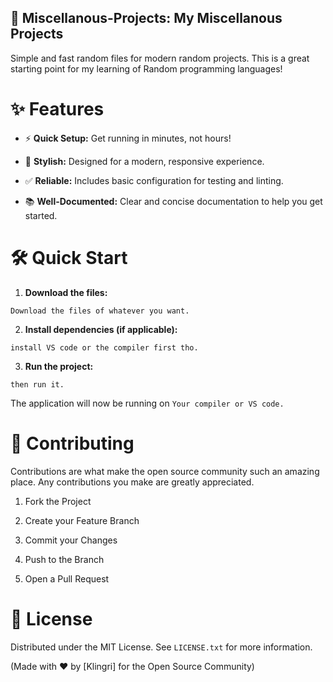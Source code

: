 ## 🚀 Miscellanous-Projects: My Miscellanous Projects

Simple and fast random files for modern random projects. This is a great starting point for my learning of Random programming languages!

# ✨ Features

- ⚡️ **Quick Setup:** Get running in minutes, not hours!

* 🎨 **Stylish:** Designed for a modern, responsive experience.

+ ✅ **Reliable:** Includes basic configuration for testing and linting.

- 📚 **Well-Documented:** Clear and concise documentation to help you get started.

# 🛠️ Quick Start

1. **Download the files:**

```
Download the files of whatever you want.
```

2. **Install dependencies (if applicable):**

```
install VS code or the compiler first tho.
```


3. **Run the project:**

```
then run it.
```


The application will now be running on ```Your compiler or VS code.```

# 🤝 Contributing

Contributions are what make the open source community such an amazing place. Any contributions you make are greatly appreciated.

1. Fork the Project

2. Create your Feature Branch

3. Commit your Changes

4. Push to the Branch

5. Open a Pull Request

# 📄 License

Distributed under the MIT License. See ```LICENSE.txt``` for more information.

(Made with ❤️ by [Klingri] for the Open Source Community)
